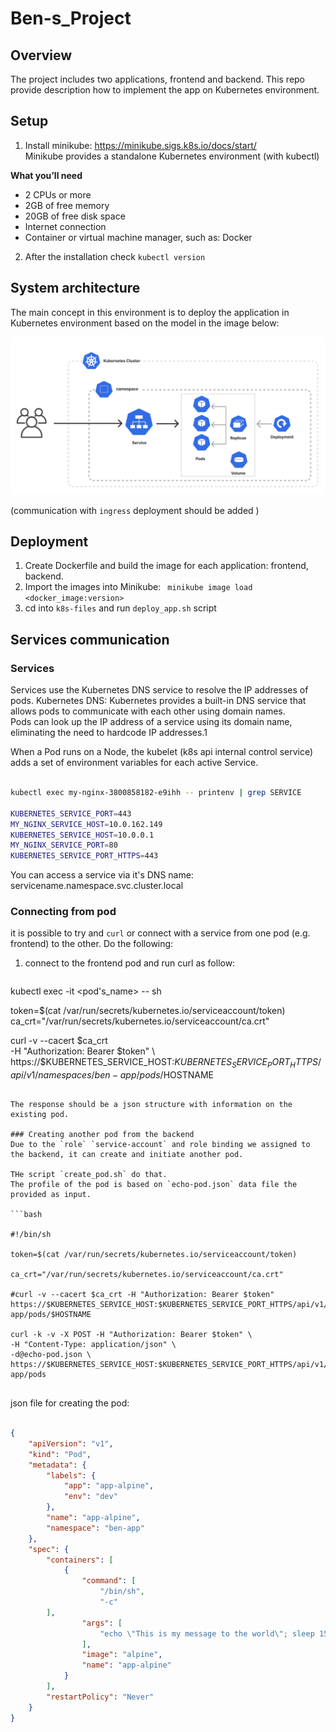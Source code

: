 # Ben-s_Project


## Overview

The project includes two applications, frontend and backend.
This repo provide description how to implement the app on Kubernetes environment.

## Setup

1) Install minikube:
  https://minikube.sigs.k8s.io/docs/start/  
  Minikube provides a standalone Kubernetes environment (with kubectl)  
  
  **What you’ll need**
    
   * 2 CPUs or more
   * 2GB of free memory
   * 20GB of free disk space
   * Internet connection
   * Container or virtual machine manager, such as: Docker

2) After the installation check `kubectl version`

## System architecture

The main concept in this environment is to deploy the application in Kubernetes environment based on the model in the image below:

![system architecture](./images/architecture.png)

(communication with `ingress` deployment should be added  )  

## Deployment

  1) Create Dockerfile and build the image for each application: frontend, backend.
  2) Import the images into Minikube: ` minikube image load <docker_image:version>`
  3) cd into `k8s-files` and run `deploy_app.sh` script

## Services communication

### Services  
Services use the Kubernetes DNS service to resolve the IP addresses of pods. 
Kubernetes DNS: Kubernetes provides a built-in DNS service that allows pods to communicate with each other using domain names.  
Pods can look up the IP address of a service using its domain name, eliminating the need to hardcode IP addresses.1

When a Pod runs on a Node, the kubelet (k8s api internal control service) adds a set of environment variables for each active Service.  

```bash

kubectl exec my-nginx-3800858182-e9ihh -- printenv | grep SERVICE

KUBERNETES_SERVICE_PORT=443
MY_NGINX_SERVICE_HOST=10.0.162.149
KUBERNETES_SERVICE_HOST=10.0.0.1
MY_NGINX_SERVICE_PORT=80
KUBERNETES_SERVICE_PORT_HTTPS=443

```
You can access a service via it's DNS name: 
servicename.namespace.svc.cluster.local


### Connecting from pod  
it is possible to try and `curl` or connect with a service from one pod (e.g. frontend) to the other. 
Do the following:

1) connect to the frontend pod and run curl as follow:
   ```bash 

  kubectl exec -it <pod's_name> -- sh

  token=$(cat /var/run/secrets/kubernetes.io/serviceaccount/token)
  ca_crt="/var/run/secrets/kubernetes.io/serviceaccount/ca.crt"
   
  curl -v --cacert $ca_crt \
  -H "Authorization: Bearer $token" \ 
  https://$KUBERNETES_SERVICE_HOST:$KUBERNETES_SERVICE_PORT_HTTPS/api/v1/namespaces/ben-app/pods/$HOSTNAME

  ```

 The response should be a json structure with information on the existing pod.

### Creating another pod from the backend
Due to the `role` `service-account` and role binding we assigned to the backend, it can create and initiate another pod.

THe script `create_pod.sh` do that.
The profile of the pod is based on `echo-pod.json` data file the provided as input.

```bash

#!/bin/sh

token=$(cat /var/run/secrets/kubernetes.io/serviceaccount/token)

ca_crt="/var/run/secrets/kubernetes.io/serviceaccount/ca.crt"

#curl -v --cacert $ca_crt -H "Authorization: Bearer $token" https://$KUBERNETES_SERVICE_HOST:$KUBERNETES_SERVICE_PORT_HTTPS/api/v1/namespaces/ben-app/pods/$HOSTNAME

curl -k -v -X POST -H "Authorization: Bearer $token" \
-H "Content-Type: application/json" \
-d@echo-pod.json \
https://$KUBERNETES_SERVICE_HOST:$KUBERNETES_SERVICE_PORT_HTTPS/api/v1/namespaces/ben-app/pods


```

json file for creating the pod:

```json

{
    "apiVersion": "v1",
    "kind": "Pod",
    "metadata": {
        "labels": {
            "app": "app-alpine",
            "env": "dev"
        },
        "name": "app-alpine",
        "namespace": "ben-app"
    },
    "spec": {
        "containers": [
            {
                "command": [
                    "/bin/sh",
                    "-c" 
		],
                "args": [
                    "echo \"This is my message to the world\"; sleep 15;"
                ],
                "image": "alpine",
                "name": "app-alpine"
            }
        ],
        "restartPolicy": "Never"
    }
}

```